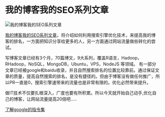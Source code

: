 我的博客我的SEO系列文章
=======

![我的博客我的SEO系列文章](http://blog.fens.me/wp-content/uploads/2013/08/seo-title.png)

[我的博客我的SEO系列文章](http://blog.fens.me/series-seo/)，将介绍如何利用搜索引擎优化技术，来提高我的博客的排名，一方面把知识分享给更多的人，另一方面通过网站流量做些转化的尝试。

写博客文章已经有3个月，70篇博文，9大系列，覆盖R语言，Hadoop，RHadoop，NoSQL，MongoDB，Ubuntu，VPS，NodeJS 等领域。 有一部分文章已经被google和baidu收录，并且自然搜索排名的位置比较靠前。通过保证文章的质量，提高自然搜索的排名，是没有捷径的。但由于博客没有做任何推广，所以PR一直是0，搜索引擎速带来的流量也是非常有限的。优化必然带来提升。

做IT技术不仅要扎根深入，广度也要有所积累。所以今天就开始自己动手,优化自己的博客，让网站流量提高20倍吧…..

[了解google的指令集](http://blog.fens.me/google-command/)
